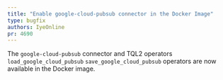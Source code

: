 ```yaml
---
title: "Enable google-cloud-pubsub connector in the Docker Image"
type: bugfix
authors: IyeOnline
pr: 4690
---
```


The `google-cloud-pubsub` connector and TQL2 operators `load_google_cloud_pubsub`
`save_google_cloud_pubsub` operators are now available in the Docker image.
